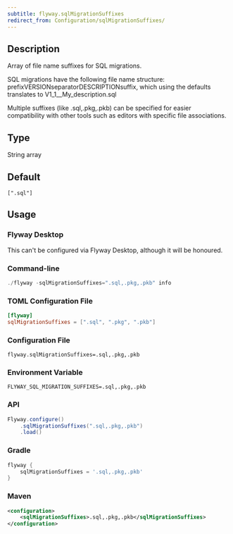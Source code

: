 ```yaml
---
subtitle: flyway.sqlMigrationSuffixes
redirect_from: Configuration/sqlMigrationSuffixes/
---
```


## Description

Array of file name suffixes for SQL migrations.

SQL migrations have the following file name structure: prefixVERSIONseparatorDESCRIPTIONsuffix, which using the defaults translates to V1_1__My_description.sql

Multiple suffixes (like .sql,.pkg,.pkb) can be specified for easier compatibility with other tools such as editors with specific file associations.

## Type

String array

## Default

`[".sql"]`

## Usage

### Flyway Desktop

This can't be configured via Flyway Desktop, although it will be honoured.

### Command-line

```powershell
./flyway -sqlMigrationSuffixes=".sql,.pkg,.pkb" info
```

### TOML Configuration File

```toml
[flyway]
sqlMigrationSuffixes = [".sql", ".pkg", ".pkb"]
```

### Configuration File

```properties
flyway.sqlMigrationSuffixes=.sql,.pkg,.pkb
```

### Environment Variable

```properties
FLYWAY_SQL_MIGRATION_SUFFIXES=.sql,.pkg,.pkb
```

### API

```java
Flyway.configure()
    .sqlMigrationSuffixes(".sql,.pkg,.pkb")
    .load()
```

### Gradle

```groovy
flyway {
    sqlMigrationSuffixes = '.sql,.pkg,.pkb'
}
```

### Maven

```xml
<configuration>
    <sqlMigrationSuffixes>.sql,.pkg,.pkb</sqlMigrationSuffixes>
</configuration>
```
